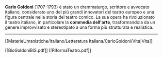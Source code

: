 **Carlo Goldoni** (1707-1793) è stato un drammaturgo, scrittore e avvocato italiano, considerato uno dei più grandi innovatori del teatro europeo e una figura centrale nella storia del teatro comico. La sua opera ha rivoluzionato il teatro italiano, in particolare la **commedia dell'arte**, trasformandola da un genere improvvisato e stereotipato a una forma più strutturata e realistica.

---
[[MaterieUmanistiche/Italiano/Letteratura Italiana/CarloGoldoni/Vita|Vita]]

[[BioGoldoniBIS.pdf]]
[[RiformaTeatro.pdf]]